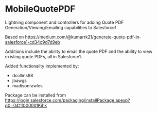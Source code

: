 # MobileQuotePDF
Lightning component and controllers for adding Quote PDF Generation/Viewing/Emailing capabilities to Salesforce1

Based on https://medium.com/@kumarrk21/generate-quote-pdf-in-salesforce1-cd34c9d7d9eb

Additions include the ability to email the quote PDF and the ability to view existing quote PDFs, all in Salesforce1.

Added functionality implemented by:

- dcollins88
- jbawgs
- madisonrawles


Package can be installed from https://login.salesforce.com/packaging/installPackage.apexp?p0=04t1I000001Kihk
